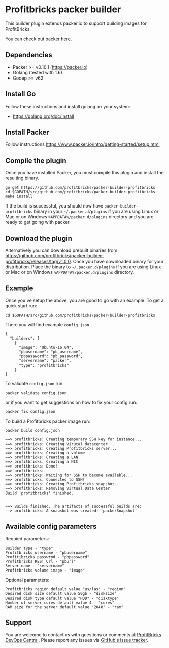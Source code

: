 # Profitbricks packer builder

This builder plugin extends packer.io to support building images for ProfitBricks. 

You can check out packer [here](https://packer.io).


## Dependencies
* Packer >= v0.10.1 (https://packer.io)
* Golang (tested with 1.6) 
* Godep >= v62


## Install Go

Follow these instructions and install golang on your system:
* https://golang.org/doc/install

## Install Packer

Follow instructions https://www.packer.io/intro/getting-started/setup.html

## Compile the plugin

Once you have installed Packer, you must compile this plugin and install the
resulting binary.

```shell
go get https://github.com/profitbricks/packer-builder-profitbricks
cd $GOPATH/src/github.com/profitbricks/packer-builder-profitbricks
make install
```

If the build is successful, you should now have `packer-builder-profitbricks`
binary in your `~/.packer.d/plugins` if you are using Linux or Mac or on Windows `%APPDATA%/packer.d/plugins` directory and you are
ready to get going with packer.

## Download the plugin

Alternatively you can download prebuilt binaries from https://github.com/profitbricks/packer-builder-profitbricks/releases/tag/v1.0.0. Once you have downloaded binary for your distribution. Place the binary to  `~/.packer.d/plugins` if you are using Linux or Mac or on Windows `%APPDATA%/packer.d/plugins` directory.

## Example

Once you've setup the above, you are good to go with an example.
To get a quick start run:

```shell
cd $GOPATH/src/github.com/profitbricks/packer-builder-profitbricks
```

There you will find example `config.json`

```
{
  "builders": [
    {
      "image": "Ubuntu-16.04",
      "pbusername": "pb_username",
      "pbpassword": "pb_password",
      "servername": "packer",
      "type": "profitbricks"
    }
}
```

To validate `config.json` run:

```shell
packer validate config.json
```

or if you want to get suggestions on how to fix your config run:

```shell
packer fix config.json
```

To build a Profitbricks packer image run: 

```shell
packer build config.json

==> profitbricks: Creating temporary SSH key for instance...
==> profitbricks: Creating Virutal datacenter...
==> profitbricks: Creating Profitbricks server...
==> profitbricks: Creating a volume
==> profitbricks: Creating a LAN
==> profitbricks: Creating a NIC
==> profitbricks: Done!
==> profitbricks:
==> profitbricks: Waiting for SSH to become available...
==> profitbricks: Connected to SSH!
==> profitbricks: Creating Profitbricks snapshot...
==> profitbricks: Removing Virtual Data Center
Build 'profitbricks' finished.


==> Builds finished. The artifacts of successful builds are:
--> profitbricks: A snapshot was created: 'packerSnapshot'

```

## Available config parameters

Requied parameters:

```shell
Builder type - "type" 
Profitbricks username - "pbusername"
Profitibricks passwrod - "pbpassword"
Profitbricks REST Url - "pburl"
Server name - "servername"
Profitbricks volume image - "image"
```

Optional parameters:

```shell
Profitbricks region default value "us/las" - "region"
Desired disk size default value 50gb - "disksize"
Desired disk type default value "HDD" - "disktype"
Number of server cores default value 4 - "cores"
RAM size for the server default value "2048" - "ram"
```

## Support

You are welcome to contact us with questions or comments at [ProfitBricks DevOps Central](https://devops.profitbricks.com/). Please report any issues via [GitHub's issue tracker](https://github.com/profitbricks/docker-machine-driver-profitbricks/issues).